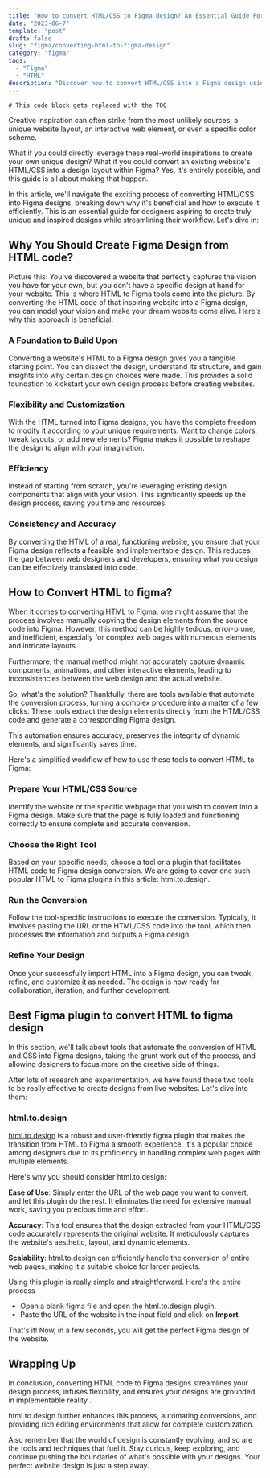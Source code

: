 ```yaml
---
title: "How to convert HTML/CSS to Figma design? An Essential Guide For Designers"
date: "2023-06-7"
template: "post"
draft: false
slug: "figma/converting-html-to-figma-design"
category: "figma"
tags:
  - "Figma"
  - "HTML"
description: "Discover how to convert HTML/CSS into a Figma design using html.to.design in our essential guide for designers."
---
```


```toc
# This code block gets replaced with the TOC
```

Creative inspiration can often strike from the most unlikely sources: a unique website layout, an interactive web element, or even a specific color scheme.

What if you could directly leverage these real-world inspirations to create your own unique design? What if you could convert an existing website's HTML/CSS into a design layout within Figma? Yes, it's entirely possible, and this guide is all about making that happen.

In this article, we'll navigate the exciting process of converting HTML/CSS into Figma designs, breaking down why it's beneficial and how to execute it efficiently. This is an essential guide for designers aspiring to create truly unique and inspired designs while streamlining their workflow. Let's dive in:

## Why You Should Create Figma Design from HTML code?

Picture this: You've discovered a website that perfectly captures the vision you have for your own, but you don't have a specific design at hand for your website. This is where HTML to Figma tools come into the picture. By converting the HTML code of that inspiring website into a Figma design, you can model your vision and make your dream website come alive. Here's why this approach is beneficial:

### A Foundation to Build Upon

Converting a website's HTML to a Figma design gives you a tangible starting point. You can dissect the design, understand its structure, and gain insights into why certain design choices were made. This provides a solid foundation to kickstart your own design process before creating websites.

### Flexibility and Customization

With the HTML turned into Figma designs, you have the complete freedom to modify it according to your unique requirements. Want to change colors, tweak layouts, or add new elements? Figma makes it possible to reshape the design to align with your imagination.

### Efficiency

Instead of starting from scratch, you're leveraging existing design components that align with your vision. This significantly speeds up the design process, saving you time and resources.

### Consistency and Accuracy

By converting the HTML of a real, functioning website, you ensure that your Figma design reflects a feasible and implementable design. This reduces the gap between web designers and developers, ensuring what you design can be effectively translated into code.

## How to Convert HTML to figma?

When it comes to converting HTML to Figma, one might assume that the process involves manually copying the design elements from the source code into Figma. However, this method can be highly tedious, error-prone, and inefficient, especially for complex web pages with numerous elements and intricate layouts.

Furthermore, the manual method might not accurately capture dynamic components, animations, and other interactive elements, leading to inconsistencies between the web design and the actual website.

So, what's the solution? Thankfully, there are tools available that automate the conversion process, turning a complex procedure into a matter of a few clicks. These tools extract the design elements directly from the HTML/CSS code and generate a corresponding Figma design.

This automation ensures accuracy, preserves the integrity of dynamic elements, and significantly saves time.

Here's a simplified workflow of how to use these tools to convert HTML to Figma:

### Prepare Your HTML/CSS Source

Identify the website or the specific webpage that you wish to convert into a Figma design. Make sure that the page is fully loaded and functioning correctly to ensure complete and accurate conversion.

### Choose the Right Tool

Based on your specific needs, choose a tool or a plugin that facilitates HTML code to Figma design conversion. We are going to cover one such popular HTML to Figma plugins in this article: html.to.design.

### Run the Conversion

Follow the tool-specific instructions to execute the conversion. Typically, it involves pasting the URL or the HTML/CSS code into the tool, which then processes the information and outputs a Figma design.

### Refine Your Design

Once your successfully import HTML into a Figma design, you can tweak, refine, and customize it as needed. The design is now ready for collaboration, iteration, and further development.

## Best Figma plugin to convert HTML to figma design

In this section, we'll talk about tools that automate the conversion of HTML and CSS into Figma designs, taking the grunt work out of the process, and allowing designers to focus more on the creative side of things.

After lots of research and experimentation, we have found these two tools to be really effective to create designs from live websites. Let's dive into them:

### html.to.design

[html.to.design](https://www.figma.com/community/plugin/1159123024924461424/html.to.design) is a robust and user-friendly figma plugin that makes the transition from HTML to Figma a smooth experience. It's a popular choice among designers due to its proficiency in handling complex web pages with multiple elements.

Here's why you should consider html.to.design:

**Ease of Use**: Simply enter the URL of the web page you want to convert, and let this plugin do the rest. It eliminates the need for extensive manual work, saving you precious time and effort.

**Accuracy**: This tool ensures that the design extracted from your HTML/CSS code accurately represents the original website. It meticulously captures the website's aesthetic, layout, and dynamic elements.

**Scalability**: html.to.design can efficiently handle the conversion of entire web pages, making it a suitable choice for larger projects.

Using this plugin is really simple and straightforward. Here's the entire process-

- Open a blank figma file and open the html.to.design plugin.
- Paste the URL of the website in the input field and click on **Import**.

That's it! Now, in a few seconds, you will get the perfect Figma design of the website.

## Wrapping Up

In conclusion, converting HTML code to Figma designs streamlines your design process, infuses flexibility, and ensures your designs are grounded in implementable reality .

html.to.design further enhances this process, automating conversions, and providing rich editing environments that allow for complete customization.

Also remember that the world of design is constantly evolving, and so are the tools and techniques that fuel it. Stay curious, keep exploring, and continue pushing the boundaries of what's possible with your designs. Your perfect website design is just a step away.
